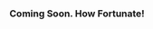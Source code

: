 ### Coming Soon. How Fortunate!

<!--
**EleosFortune/EleosFortune** is a ✨ _special_ ✨ repository because its `README.md` (this file) appears on your GitHub profile.


-->
